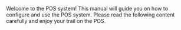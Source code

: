 Welcome to the POS system! This manual will guide you on how to configure and use the POS system. 
Please read the following content carefully and enjoy your trail on the POS.


